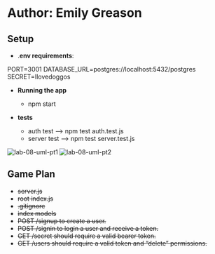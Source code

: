 # Author: Emily Greason

## Setup

- .**env requirements**:

PORT=3001
DATABASE_URL=postgres://localhost:5432/postgres
SECRET=Ilovedoggos

- **Running the app**
  - npm start

- **tests**
  - auth test --> npm test auth.test.js
  - server test --> npm test server.test.js

![lab-08-uml-pt1](../auth-api/img/lab-08-uml-pt1.png)
![lab-08-uml-pt2](../auth-api/img/lab-08-uml-pt2.png)

## Game Plan

- ~~server.js~~
- ~~root index.js~~
- ~~.gitignore~~
- ~~index models~~
- ~~POST /signup to create a user.~~
- ~~POST /signin to login a user and receive a token.~~
- ~~GET /secret should require a valid bearer token.~~
- ~~GET /users should require a valid token and “delete” permissions.~~
